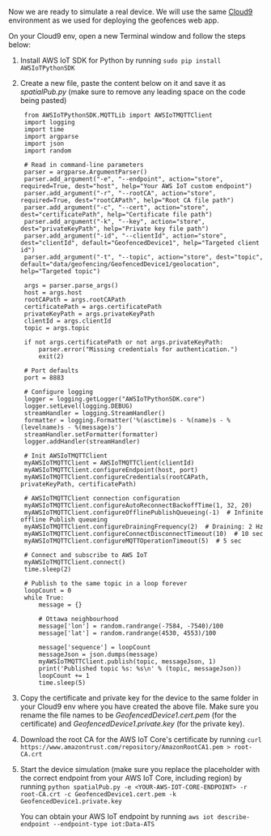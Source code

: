 Now we are ready to simulate a real device. We will use the same [Cloud9](https://aws.amazon.com/cloud9/) environment as we used for deploying the geofences web app.

On your Cloud9 env, open a new Terminal window and follow the steps below:

1. Install AWS IoT SDK for Python by running `sudo pip install AWSIoTPythonSDK`

2. Create a new file, paste the content below on it and save it as *spatialPub.py* (make sure to remove any leading space on the code being pasted)

        from AWSIoTPythonSDK.MQTTLib import AWSIoTMQTTClient
        import logging
        import time
        import argparse
        import json
        import random

        # Read in command-line parameters
        parser = argparse.ArgumentParser()
        parser.add_argument("-e", "--endpoint", action="store", required=True, dest="host", help="Your AWS IoT custom endpoint")
        parser.add_argument("-r", "--rootCA", action="store", required=True, dest="rootCAPath", help="Root CA file path")
        parser.add_argument("-c", "--cert", action="store", dest="certificatePath", help="Certificate file path")
        parser.add_argument("-k", "--key", action="store", dest="privateKeyPath", help="Private key file path")
        parser.add_argument("-id", "--clientId", action="store", dest="clientId", default="GeofencedDevice1", help="Targeted client id")
        parser.add_argument("-t", "--topic", action="store", dest="topic", default="data/geofencing/GeofencedDevice1/geolocation", help="Targeted topic")

        args = parser.parse_args()
        host = args.host
        rootCAPath = args.rootCAPath
        certificatePath = args.certificatePath
        privateKeyPath = args.privateKeyPath
        clientId = args.clientId
        topic = args.topic

        if not args.certificatePath or not args.privateKeyPath:
            parser.error("Missing credentials for authentication.")
            exit(2)

        # Port defaults
        port = 8883

        # Configure logging
        logger = logging.getLogger("AWSIoTPythonSDK.core")
        logger.setLevel(logging.DEBUG)
        streamHandler = logging.StreamHandler()
        formatter = logging.Formatter('%(asctime)s - %(name)s - %(levelname)s - %(message)s')
        streamHandler.setFormatter(formatter)
        logger.addHandler(streamHandler)

        # Init AWSIoTMQTTClient
        myAWSIoTMQTTClient = AWSIoTMQTTClient(clientId)
        myAWSIoTMQTTClient.configureEndpoint(host, port)
        myAWSIoTMQTTClient.configureCredentials(rootCAPath, privateKeyPath, certificatePath)

        # AWSIoTMQTTClient connection configuration
        myAWSIoTMQTTClient.configureAutoReconnectBackoffTime(1, 32, 20)
        myAWSIoTMQTTClient.configureOfflinePublishQueueing(-1)  # Infinite offline Publish queueing
        myAWSIoTMQTTClient.configureDrainingFrequency(2)  # Draining: 2 Hz
        myAWSIoTMQTTClient.configureConnectDisconnectTimeout(10)  # 10 sec
        myAWSIoTMQTTClient.configureMQTTOperationTimeout(5)  # 5 sec

        # Connect and subscribe to AWS IoT
        myAWSIoTMQTTClient.connect()
        time.sleep(2)

        # Publish to the same topic in a loop forever
        loopCount = 0
        while True:
            message = {}

            # Ottawa neighbourhood
            message['lon'] = random.randrange(-7584, -7540)/100
            message['lat'] = random.randrange(4530, 4553)/100

            message['sequence'] = loopCount
            messageJson = json.dumps(message)
            myAWSIoTMQTTClient.publish(topic, messageJson, 1)
            print('Published topic %s: %s\n' % (topic, messageJson))
            loopCount += 1
            time.sleep(5)
        
3. Copy the certificate and private key for the device to the same folder in your Cloud9 env where you have created the above file. Make sure you rename the file names to be *GeofencedDevice1.cert.pem* (for the certificate) and *GeofencedDevice1.private.key* (for the private key).

4. Download the root CA for the AWS IoT Core's certificate by running `curl https://www.amazontrust.com/repository/AmazonRootCA1.pem > root-CA.crt`

5. Start the device simulation (make sure you replace the placeholder with the correct endpoint from your AWS IoT Core, including region) by running `python spatialPub.py -e <YOUR-AWS-IOT-CORE-ENDPOINT> -r root-CA.crt -c GeofencedDevice1.cert.pem -k GeofencedDevice1.private.key`

    You can obtain your AWS IoT endpoint by running `aws iot describe-endpoint --endpoint-type iot:Data-ATS`
